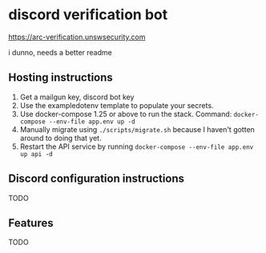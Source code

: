 discord verification bot
========================

https://arc-verification.unswsecurity.com


i dunno, needs a better readme

## Hosting instructions
1. Get a mailgun key, discord bot key
2. Use the exampledotenv template to populate your secrets.
3. Use docker-compose 1.25 or above to run the stack. Command: `docker-compose --env-file app.env up -d`
4. Manually migrate using `./scripts/migrate.sh` because I haven't gotten
around to doing that yet.
5. Restart the API service by running `docker-compose --env-file app.env up api -d`

## Discord configuration instructions
TODO

## Features
TODO